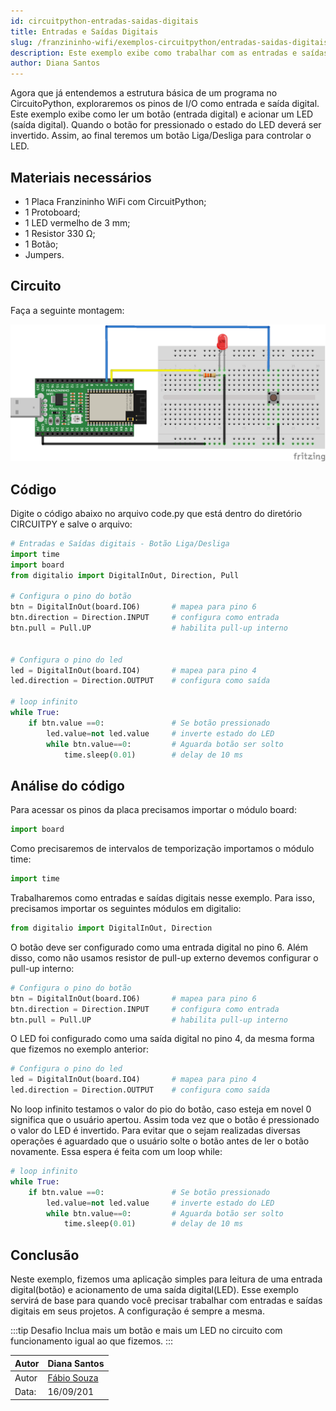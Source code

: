 ```yaml
---
id: circuitpython-entradas-saidas-digitais
title: Entradas e Saídas Digitais
slug: /franzininho-wifi/exemplos-circuitpython/entradas-saidas-digitais
description: Este exemplo exibe como trabalhar com as entradas e saídas digitais na Franzininho WiFi
author: Diana Santos
---
```


Agora que já entendemos a estrutura básica de um programa no CircuitoPython, exploraremos os pinos de I/O como entrada e saída digital. Este exemplo exibe como ler um botão (entrada digital) e acionar um LED (saída digital). Quando o botão for pressionado o estado do LED deverá ser invertido. Assim, ao final teremos um botão Liga/Desliga para controlar o LED.

## Materiais necessários

- 1 Placa Franzininho WiFi com CircuitPython;
- 1 Protoboard;
- 1 LED vermelho de 3 mm;
- 1 Resistor 330 Ω;
- 1 Botão;
- Jumpers.


## Circuito

Faça a seguinte montagem:


![Circuito Entrada e Saida digital](img/entradas-saidas-digitais/00-circuito.png)

## Código

Digite o código abaixo no arquivo code.py que está dentro do diretório CIRCUITPY e salve o arquivo:

```python
# Entradas e Saídas digitais - Botão Liga/Desliga
import time
import board
from digitalio import DigitalInOut, Direction, Pull

# Configura o pino do botão
btn = DigitalInOut(board.IO6)      	# mapea para pino 6 
btn.direction = Direction.INPUT  	# configura como entrada
btn.pull = Pull.UP                  # habilita pull-up interno


# Configura o pino do led
led = DigitalInOut(board.IO4)       # mapea para pino 4 
led.direction = Direction.OUTPUT   	# configura como saída

# loop infinito
while True:
	if btn.value ==0:			   	# Se botão pressionado                
		led.value=not led.value		# inverte estado do LED
		while btn.value==0:			# Aguarda botão ser solto
			time.sleep(0.01)		# delay de 10 ms
```

## Análise do código

Para acessar os pinos da placa precisamos importar o módulo board:
```python
import board
```

Como precisaremos de intervalos de temporização importamos o módulo time:
```python
import time
```

Trabalharemos como entradas e saídas digitais nesse exemplo. Para isso, precisamos importar os seguintes módulos em digitalio:
```python
from digitalio import DigitalInOut, Direction
```

O botão deve ser configurado como uma entrada digital no pino 6. Além disso, como não usamos resistor de pull-up externo devemos configurar o pull-up interno:
```python
# Configura o pino do botão
btn = DigitalInOut(board.IO6)      	# mapea para pino 6 
btn.direction = Direction.INPUT  	# configura como entrada
btn.pull = Pull.UP                  # habilita pull-up interno
```

O LED foi configurado como uma saída digital no pino 4, da mesma forma que fizemos no exemplo anterior:
```python
# Configura o pino do led
led = DigitalInOut(board.IO4)       # mapea para pino 4 
led.direction = Direction.OUTPUT   	# configura como saída
```

No loop infinito testamos o valor do pio do botão, caso esteja em novel 0 significa que o usuário apertou. Assim toda vez que o botão é pressionado o valor do LED é invertido. Para evitar que o sejam realizadas diversas operações é aguardado que o usuário solte o botão antes de ler o botão novamente. Essa espera é feita com um loop 
while:

```python
# loop infinito
while True:
	if btn.value ==0:			   	# Se botão pressionado                
		led.value=not led.value		# inverte estado do LED
		while btn.value==0:			# Aguarda botão ser solto
			time.sleep(0.01)		# delay de 10 ms
```

## Conclusão

Neste exemplo, fizemos uma aplicação simples para leitura de uma entrada digital(botão) e acionamento de uma saída digital(LED). Esse exemplo servirá de base para quando você precisar trabalhar com entradas e saídas digitais em seus projetos. A configuração é sempre a mesma.

:::tip Desafio
Inclua mais um botão e mais um LED no circuito com funcionamento igual ao que fizemos.
:::

| Autor | Diana Santos |
|-------|--------------|
| Autor | [Fábio Souza](https://github.com/FBSeletronica) |
| Data: | 16/09/201    |